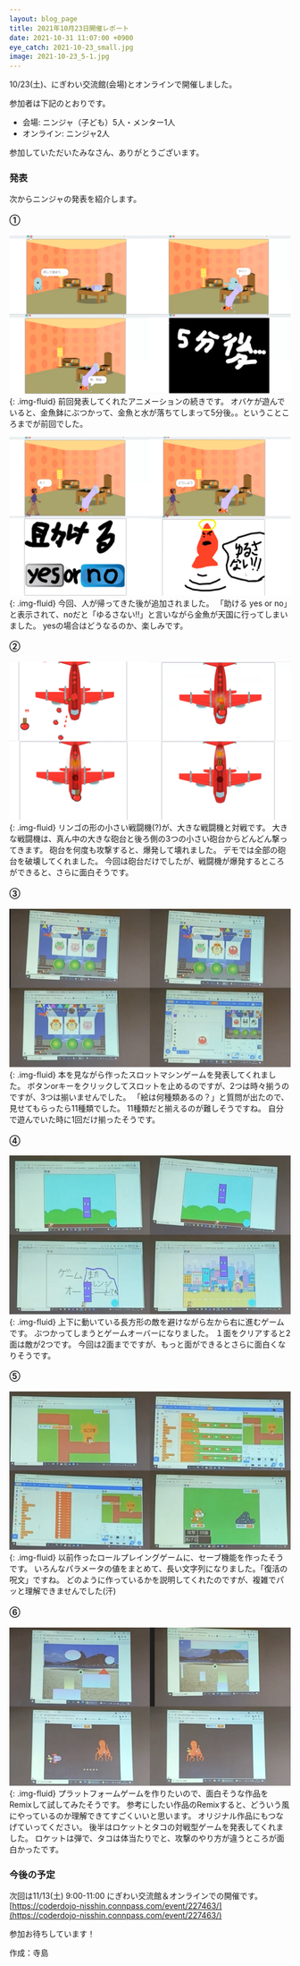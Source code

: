 ```yaml
---
layout: blog_page
title: 2021年10月23日開催レポート
date: 2021-10-31 11:07:00 +0900
eye_catch: 2021-10-23_small.jpg
image: 2021-10-23_5-1.jpg
---
```


10/23(土)、にぎわい交流館(会場)とオンラインで開催しました。

参加者は下記のとおりです。
* 会場: ニンジャ（子ども）5人・メンター1人
* オンライン: ニンジャ2人

参加していただいたみなさん、ありがとうございます。

### 発表
次からニンジャの発表を紹介します。

#### &#9312;

![](/assets/img/2021-10-23_1-1.jpg){: .img-fluid}
前回発表してくれたアニメーションの続きです。
オバケが遊んでいると、金魚鉢にぶつかって、金魚と水が落ちてしまって5分後。。ということころまでが前回でした。

![](/assets/img/2021-10-23_1-2.jpg){: .img-fluid}
今回、人が帰ってきた後が追加されました。
「助ける yes or no」と表示されて、noだと「ゆるさない!!」と言いながら金魚が天国に行ってしまいました。
yesの場合はどうなるのか、楽しみです。

#### &#9313;

![](/assets/img/2021-10-23_2-1.jpg){: .img-fluid}
リンゴの形の小さい戦闘機(?)が、大きな戦闘機と対戦です。
大きな戦闘機は、真ん中の大きな砲台と後ろ側の3つの小さい砲台からどんどん撃ってきます。
砲台を何度も攻撃すると、爆発して壊れました。
デモでは全部の砲台を破壊してくれました。
今回は砲台だけでしたが、戦闘機が爆発するところができると、さらに面白そうです。

#### &#9314;

![](/assets/img/2021-10-23_3-1.jpg){: .img-fluid}
本を見ながら作ったスロットマシンゲームを発表してくれました。
ボタンorキーをクリックしてスロットを止めるのですが、2つは時々揃うのですが、3つは揃いませんでした。
「絵は何種類あるの？」と質問が出たので、見せてもらったら11種類でした。
11種類だと揃えるのが難しそうですね。
自分で遊んでいた時に1回だけ揃ったそうです。

#### &#9315;

![](/assets/img/2021-10-23_4-1.jpg){: .img-fluid}
上下に動いている長方形の敵を避けながら左から右に進むゲームです。
ぶつかってしまうとゲームオーバーになりました。
１面をクリアすると2面は敵が2つです。
今回は2面までですが、もっと面ができるとさらに面白くなりそうです。

#### &#9316;

![](/assets/img/2021-10-23_5-1.jpg){: .img-fluid}
以前作ったロールプレイングゲームに、セーブ機能を作ったそうです。
いろんなパラメータの値をまとめて、長い文字列になりました。「復活の呪文」ですね。
どのように作っているかを説明してくれたのですが、複雑でパッと理解できませんでした(汗)

#### &#9317;

![](/assets/img/2021-10-23_6-1.jpg){: .img-fluid}
プラットフォームゲームを作りたいので、面白そうな作品をRemixして試してみたそうです。
参考にしたい作品のRemixすると、どういう風にやっているのか理解できてすごくいいと思います。
オリジナル作品にもつなげていってください。
後半はロケットとタコの対戦型ゲームを発表してくれました。
ロケットは弾で、タコは体当たりでと、攻撃のやり方が違うところが面白かったです。

### 今後の予定
次回は11/13(土) 9:00-11:00 にぎわい交流館＆オンラインでの開催です。<br/>
[https://coderdojo-nisshin.connpass.com/event/227463/](https://coderdojo-nisshin.connpass.com/event/227463/)

参加お待ちしています！

作成：寺島
